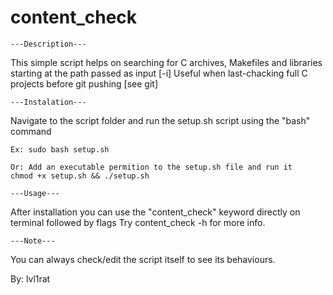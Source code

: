 # content_check


	---Description---


This simple script helps on searching for C archives, Makefiles and libraries starting at the path passed as input [-i]
Useful when last-chacking full C projects before git pushing [see git]

	---Instalation---

Navigate to the script folder and run the setup.sh script using the "bash" command
	
	Ex: sudo bash setup.sh

	Or: Add an executable permition to the setup.sh file and run it
	chmod +x setup.sh && ./setup.sh 

	---Usage---

After installation you can use the "content_check" keyword directly on terminal followed by flags
Try content_check -h for more info.



	---Note---

You can always check/edit the script itself to see its behaviours.


By: lvl1rat
